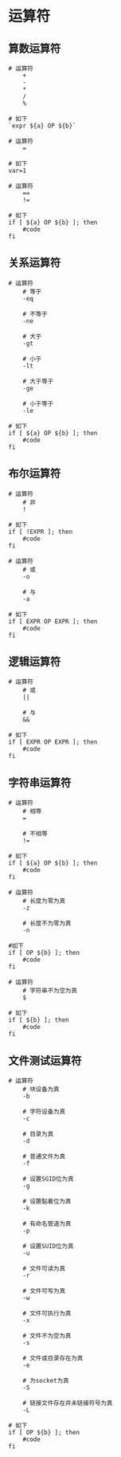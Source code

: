 # 运算符

## 算数运算符

``` shell
# 运算符
    +
    -
    *
    /
    %

# 如下
`expr ${a} OP ${b}`
```

``` shell
# 运算符
    =

# 如下
var=1
```

``` shell
# 运算符
    ==
    !=

# 如下
if [ ${a} OP ${b} ]; then
    #code
fi
```

## 关系运算符

``` shell
# 运算符
    # 等于
    -eq

    # 不等于
    -ne

    # 大于
    -gt

    # 小于
    -lt

    # 大于等于
    -ge

    # 小于等于
    -le

# 如下
if [ ${a} OP ${b} ]; then
    #code
fi
```

## 布尔运算符

``` shell
# 运算符
    # 非
    !

# 如下
if [ !EXPR ]; then
    #code
fi
```

``` shell
# 运算符
    # 或
    -o

    # 与
    -a

# 如下
if [ EXPR OP EXPR ]; then
    #code
fi
```

## 逻辑运算符

``` shell
# 运算符
    # 或
    ||

    # 与
    &&

# 如下
if [ EXPR OP EXPR ]; then
    #code
fi
```

## 字符串运算符

``` shell
# 运算符
    # 相等
    =

    # 不相等
    !=

# 如下
if [ ${a} OP ${b} ]; then
    #code
fi
```

``` shell
# 运算符
    # 长度为零为真
    -z

    # 长度不为零为真
    -n

#如下
if [ OP ${b} ]; then
    #code
fi
```

``` shell
# 运算符
    # 字符串不为空为真
    $

# 如下
if [ ${b} ]; then
    #code
fi
```

## 文件测试运算符

``` shell
# 运算符
    # 块设备为真
    -b

    # 字符设备为真
    -c

    # 目录为真
    -d

    # 普通文件为真
    -f

    # 设置SGID位为真
    -g

    # 设置黏着位为真
    -k

    # 有命名管道为真
    -p

    # 设置SUID位为真
    -u

    # 文件可读为真
    -r

    # 文件可写为真
    -w

    # 文件可执行为真
    -x

    # 文件不为空为真
    -s

    # 文件或目录存在为真
    -e

    # 为socket为真
    -S

    # 链接文件存在并未链接符号为真
    -L

# 如下
if [ OP ${b} ]; then
    #code
fi
```
